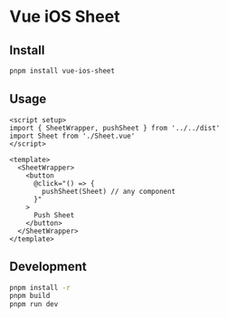 # Vue iOS Sheet

## Install

```bash
pnpm install vue-ios-sheet
```

## Usage

```vue
<script setup>
import { SheetWrapper, pushSheet } from '../../dist'
import Sheet from './Sheet.vue'
</script>

<template>
  <SheetWrapper>
    <button
      @click="() => {
        pushSheet(Sheet) // any component
      }"
    >
      Push Sheet
    </button>
  </SheetWrapper>
</template>
```

## Development

```bash
pnpm install -r
pnpm build
pnpm run dev
```
